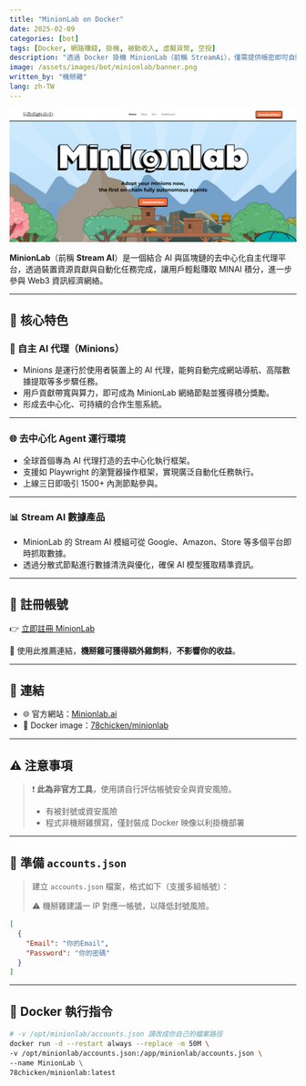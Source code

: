 ```yaml
---
title: "MinionLab on Docker"
date: 2025-02-09
categories: [bot]
tags: [Docker, 網路賺錢, 掛機, 被動收入, 虛擬貨幣, 空投]
description: "透過 Docker 掛機 MinionLab（前稱 StreamAi），僅需提供帳密即可自動化執行，轉換閒置資源為收益。"
image: /assets/images/bot/minionlab/banner.png
written_by: "機掰雞"
lang: zh-TW
---
```


![MinionLab 封面圖](/assets/images/bot/minionlab/banner.png)

**MinionLab**（前稱 **Stream AI**）是一個結合 AI 與區塊鏈的去中心化自主代理平台，透過裝置資源貢獻與自動化任務完成，讓用戶輕鬆賺取 MINAI 積分，進一步參與 Web3 資訊經濟網絡。

---

## 🌟 核心特色

### 🤖 自主 AI 代理（Minions）

- Minions 是運行於使用者裝置上的 AI 代理，能夠自動完成網站導航、高階數據提取等多步驟任務。
- 用戶貢獻帶寬與算力，即可成為 MinionLab 網絡節點並獲得積分獎勵。
- 形成去中心化、可持續的合作生態系統。

---

### 🌐 去中心化 Agent 運行環境

- 全球首個專為 AI 代理打造的去中心化執行框架。
- 支援如 Playwright 的瀏覽器操作框架，實現廣泛自動化任務執行。
- 上線三日即吸引 1500+ 內測節點參與。

---

### 📊 Stream AI 數據產品

- MinionLab 的 Stream AI 模組可從 Google、Amazon、Store 等多個平台即時抓取數據。
- 透過分散式節點進行數據清洗與優化，確保 AI 模型獲取精準資訊。

---

## 📝 註冊帳號

👉 [立即註冊 MinionLab](https://invite.minionlab.io/?referralCode=EanPSszy)

🎉 使用此推薦連結，**機掰雞可獲得額外雞飼料**，**不影響你的收益**。

---

## 🔗 連結

- 🌐 官方網站：[Minionlab.ai](https://www.minionlab.ai/)
- 🐳 Docker image：[78chicken/minionlab](https://hub.docker.com/r/78chicken/minionlab)

---

## ⚠️ 注意事項

> ❗ **此為非官方工具**，使用請自行評估帳號安全與資安風險。
>
> - 有被封號或資安風險
> - 程式非機掰雞撰寫，僅封裝成 Docker 映像以利掛機部署

---

## 📄 準備 `accounts.json`

> 建立 `accounts.json` 檔案，格式如下（支援多組帳號）：
>
> ⚠️ 機掰雞建議一 IP 對應一帳號，以降低封號風險。
```json
[
  {
    "Email": "你的Email",
    "Password": "你的密碼"
  }
]
```
---

## 🐳 Docker 執行指令
```bash
# -v /opt/minionlab/accounts.json 請改成你自己的檔案路徑
docker run -d --restart always --replace -m 50M \
-v /opt/minionlab/accounts.json:/app/minionlab/accounts.json \
--name MinionLab \
78chicken/minionlab:latest
```
